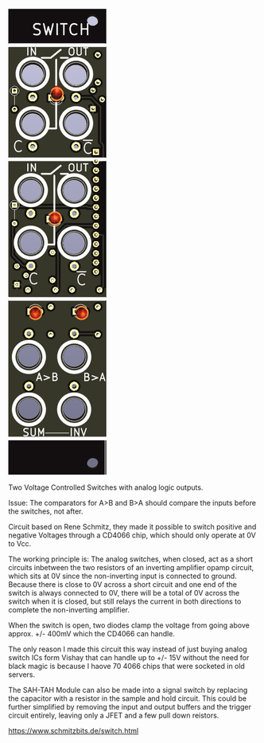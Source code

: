 ![Switch](https://raw.githubusercontent.com/Fihdi/Eurorack/main/Switch/Switch-Front.png)

Two Voltage Controlled Switches with analog logic outputs. 

Issue: The comparators for A>B and B>A should compare the inputs before the switches, not after.

Circuit based on Rene Schmitz, they made it possible to switch positive and negative Voltages through a CD4066 chip, which should only operate at 0V to Vcc.

The working principle is: The analog switches, when closed, act as a short circuits inbetween the two resistors of an inverting amplifier opamp circuit,
which sits at 0V since the non-inverting input is connected to ground. Because there is close to 0V across a short circuit and one end of the switch is always connected to 0V, 
there will be a total of 0V across the switch when it is closed, but still relays the current in both directions to complete the non-inverting amplifier.

When the switch is open, two diodes clamp the voltage from going above approx. +/- 400mV which the CD4066 can handle. 

The only reason I made this circuit this way instead of just buying analog switch ICs form Vishay that can handle up to +/- 15V without the need for black magic is because I haove 70 4066 chips that were socketed in old servers.

The SAH-TAH Module can also be made into a signal switch by replacing the capacitor with a resistor in the sample and hold circuit. This could be further simplified by removing the input and output buffers and the trigger circuit entirely, leaving only a JFET and a few pull down reistors.

https://www.schmitzbits.de/switch.html
